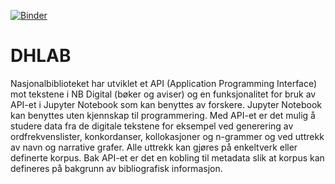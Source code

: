 [![Binder](https://mybinder.org/badge_logo.svg)](https://mybinder.org/v2/gh/NationalLibraryOfNorway/digital_tekstanalyse/HEAD)
# DHLAB

Nasjonalbiblioteket har utviklet et API (Application Programming Interface) mot tekstene i NB Digital (bøker og aviser) og en funksjonalitet for bruk av API-et i Jupyter Notebook som kan benyttes av forskere. Jupyter Notebook kan benyttes uten kjennskap til programmering. Med API-et er det mulig å studere data fra de digitale tekstene for eksempel ved generering av ordfrekvenslister, konkordanser, kollokasjoner og n-grammer og ved uttrekk av navn og narrative grafer. Alle uttrekk kan gjøres på enkeltverk eller definerte korpus. Bak API-et er det en kobling til metadata slik at korpus kan defineres på bakgrunn av bibliografisk informasjon.
